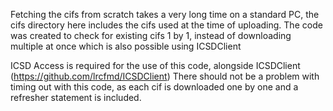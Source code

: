 Fetching the cifs from scratch takes a very long time on a standard PC, the cifs directory here includes the cifs used at the time of uploading. 
The code was created to check for existing cifs 1 by 1, instead of downloading multiple at once which is also possible using ICSDClient

ICSD Access is required for the use of this code, alongside ICSDClient (https://github.com/lrcfmd/ICSDClient)
There should not be a problem with timing out with this code, as each cif is downloaded one by one and a refresher statement is included.
